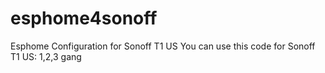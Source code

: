 # esphome4sonoff
Esphome Configuration for Sonoff T1 US 
You can use this code for Sonoff T1 US: 1,2,3 gang

